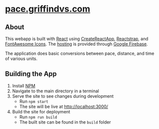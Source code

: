 # [pace.griffindvs.com](https://pace.griffindvs.com)

## About
This webapp is built with [React](https://reactjs.org/) using [CreateReactApp](https://facebook.github.io/create-react-app/docs/getting-started), [Reactstrap](https://reactstrap.github.io/), and [FontAwesome Icons](https://fontawesome.com/). The [hosting](https://firebase.google.com/products/hosting/) is provided through [Google Firebase](https://firebase.google.com/).

The application does basic conversions between pace, distance, and time of various units.

## Building the App
1. Install [NPM](https://www.npmjs.com/)
2. Navigate to the main directory in a terminal
3. Serve the site to see changes during development
   - Run `npm start`
   - The site will be live at [http://localhost:3000/](http://localhost:3000/)
4. Build the site for deployment
   - Run `npm run build`
   - The built site can be found in the `build` folder
